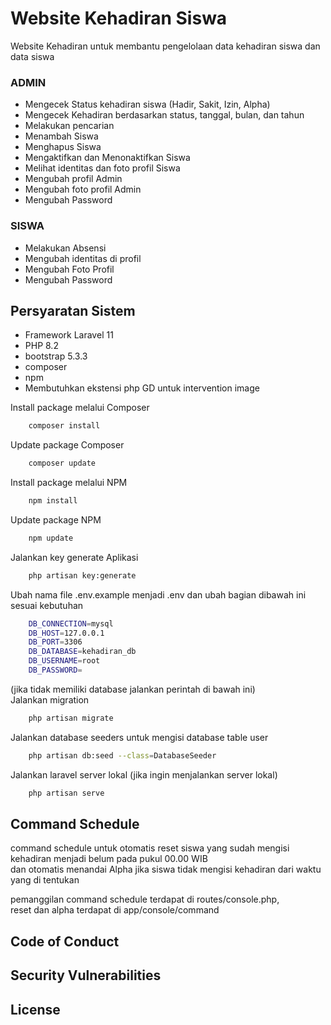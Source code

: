 # Website Kehadiran Siswa
Website Kehadiran untuk  membantu pengelolaan data kehadiran siswa dan data siswa

### ADMIN
- Mengecek Status kehadiran siswa (Hadir, Sakit, Izin, Alpha)
- Mengecek Kehadiran berdasarkan status, tanggal, bulan, dan tahun
- Melakukan pencarian
- Menambah Siswa
- Menghapus Siswa
- Mengaktifkan dan Menonaktifkan Siswa
- Melihat identitas dan foto profil Siswa
- Mengubah profil Admin
- Mengubah foto profil Admin
- Mengubah Password

### SISWA
- Melakukan Absensi 
- Mengubah identitas di profil
- Mengubah Foto Profil 
- Mengubah Password

## Persyaratan Sistem
- Framework Laravel 11
- PHP 8.2
- bootstrap 5.3.3
- composer
- npm
- Membutuhkan ekstensi php GD untuk intervention image

Install package melalui Composer
```bash
    composer install
```
Update package Composer
```bash
    composer update
```
Install package melalui NPM
```bash
    npm install
```
Update package NPM
```bash
    npm update
```
Jalankan key generate Aplikasi
```bash
    php artisan key:generate
```
Ubah nama file .env.example menjadi .env dan ubah bagian dibawah ini sesuai kebutuhan
```bash
    DB_CONNECTION=mysql
    DB_HOST=127.0.0.1
    DB_PORT=3306
    DB_DATABASE=kehadiran_db
    DB_USERNAME=root
    DB_PASSWORD=
```
(jika tidak memiliki database jalankan perintah di bawah ini) <br>
Jalankan migration 
```bash
    php artisan migrate
```
Jalankan database seeders untuk mengisi database table user 
```bash
    php artisan db:seed --class=DatabaseSeeder
```
Jalankan laravel server lokal (jika ingin menjalankan server lokal)
```bash
    php artisan serve
```
## Command Schedule
command schedule untuk otomatis reset siswa yang sudah mengisi kehadiran menjadi belum pada pukul 00.00 WIB <br>
dan otomatis menandai Alpha jika siswa tidak mengisi kehadiran dari waktu yang di tentukan <br>

pemanggilan command schedule terdapat di routes/console.php,<br>
reset dan alpha terdapat di app/console/command




## Code of Conduct



## Security Vulnerabilities



## License


